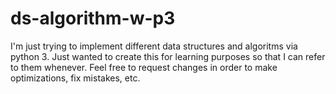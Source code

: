 # ds-algorithm-w-p3
I'm just trying to implement different data structures and algoritms via python 3. Just wanted to create this for learning purposes so that I can refer to them whenever. Feel free to request changes in order to make optimizations, fix mistakes, etc. 
